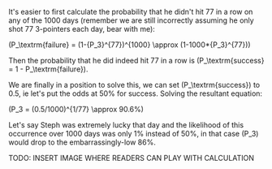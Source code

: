It's easier to first calculate the probability that he didn't hit 77 in a row on any of the 1000 days (remember we are still incorrectly assuming he only shot 77 3-pointers each day, bear with me):

\(P_\textrm{failure} = (1-{P_3}^{77})^{1000} \approx (1-1000*{P_3}^{77})\)

Then the probability that he did indeed hit 77 in a row is \(P_\textrm{success} = 1 - P_\textrm{failure}\).

We are finally in a position to solve this, we can set \(P_\textrm{success}\) to 0.5, ie let's put the odds at 50% for success.  Solving the resultant equation:

\(P_3 = (0.5/1000)^{1/77} \approx 90.6\%\)

Let's say Steph was extremely lucky that day and the likelihood of this occurrence over 1000 days was only 1% instead of 50%, in that case \(P_3\) would drop to the embarrassingly-low 86%.

TODO: INSERT IMAGE WHERE READERS CAN PLAY WITH CALCULATION